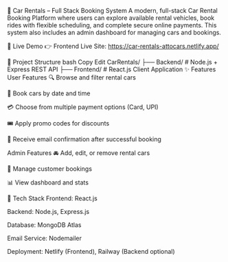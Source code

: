 🚗 Car Rentals – Full Stack Booking System
A modern, full-stack Car Rental Booking Platform where users can explore available rental vehicles, book rides with flexible scheduling, and complete secure online payments. This system also includes an admin dashboard for managing cars and bookings.

🔗 Live Demo
👉 Frontend Live Site: https://car-rentals-attocars.netlify.app/

📁 Project Structure
bash
Copy
Edit
CarRentals/
├── Backend/     # Node.js + Express REST API
├── Frontend/    # React.js Client Application
✨ Features
User Features
🔍 Browse and filter rental cars

📅 Book cars by date and time

💳 Choose from multiple payment options (Card, UPI)

🎟 Apply promo codes for discounts

📧 Receive email confirmation after successful booking

Admin Features
🚘 Add, edit, or remove rental cars

📑 Manage customer bookings

📊 View dashboard and stats

🧰 Tech Stack
Frontend: React.js

Backend: Node.js, Express.js

Database: MongoDB Atlas

Email Service: Nodemailer

Deployment: Netlify (Frontend), Railway (Backend optional)
